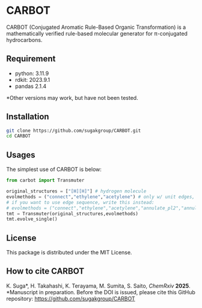 # CARBOT
CARBOT (Conjugated Aromatic Rule-Based Organic Transformation) is a mathematically verified rule-based molecular generator for π-conjugated  hydrocarbons.


## Requirement
- python: 3.11.9
- rdkit: 2023.9.1
- pandas 2.1.4

*Other versions may work, but have not been tested.


## Installation
```sh
git clone https://github.com/sugakgroup/CARBOT.git
cd CARBOT
```

## Usages
The simplest use of CARBOT is below:
```python
from carbot import Transmuter

original_structures = ["[H][H]"] # hydrogen molecule
evolmethods = ("connect","ethylene","acetylene") # only w/ unit edges, but w/o edge sequence
# if you want to use edge sequence, write this instead:
# evolmethods = ("connect","ethylene","acetylene","annulate_pl2","annulate_pl4","phenyl")
tmt = Transmuter(original_structures,evolmethods)
tmt.evolve_single()

```



## License
This package is distributed under the MIT License.


## How to cite CARBOT
K. Suga*, H. Takahashi, K. Terayama, M. Sumita, S. Saito, _ChemRxiv_ **2025**.
*Manuscript in preparation. Before the DOI is issued, please cite this GitHub repository: https://github.com/sugakgroup/CARBOT
